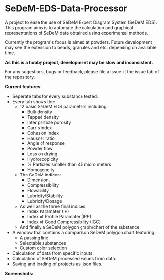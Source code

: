 # SeDeM-EDS-Data-Processor
A project to ease the use of SeDeM Expert Diagram System (SeDeM EDS).
This program aims is to automate the calculation and graphical representations of SeDeM data obtained using experimental methods.

Currently the program's focus is aimed at powders. Future development may see the extension to beads, granules and etc. depending on available time.

**As this is a hobby project, development may be slow and inconsistent.**

For any sugestions, bugs or feedback, please file a issue at the issue tab of the repository.


**Current features:**
- Seperate tabs for every substance tested.
- Every tab shows the:
  - 12 basic SeDeM EDS parameters including:
    - Bulk density
    - Tapped density
    - Inter particle porosity
    - Carr's index
    - Cohesion index
    - Hausner ratio
    - Angle of response
    - Powder flow
    - Loss on drying
    - Hydroscopicity
    - % Particles smaller than 45 micro meters
    - Homogeneity
  - The SeDeM indices:
    - Dimension,
    - Compressibility
    - Flowability
    - Lubricity/Stability
    - Lubricity/Dosage
  - As well as the three final indices:
    - Index Paramater (IP)
    - Index of Profile Paramater (IPP)
    - Index of Good Compressibility (IGC)
  - And finally a SeDeM polygon graph/chart of the substance
- A window that contains a comparison SeDeM polygon chart featuring:
  - A passing line
  - Selectable substances
  - Custom color selection
- Calculation of data from specific inputs.
- Calculation of SeDeM processed values from data.
- Saving and loading of projects as .json files.


**Screenshots:**





